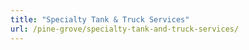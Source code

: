 ```yaml
---
title: "Specialty Tank & Truck Services"
url: /pine-grove/specialty-tank-and-truck-services/
---
```

